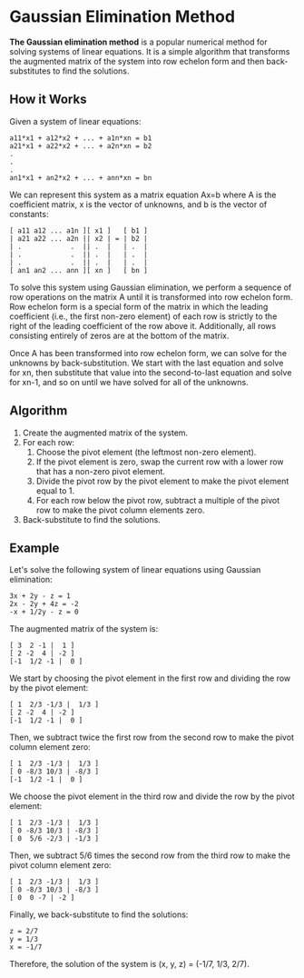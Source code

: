 # Gaussian Elimination Method

**The Gaussian elimination method** is a popular numerical method for solving systems of linear equations. It is a simple algorithm that transforms the augmented matrix of the system into row echelon form and then back-substitutes to find the solutions.

## How it Works

Given a system of linear equations:

```
a11*x1 + a12*x2 + ... + a1n*xn = b1
a21*x1 + a22*x2 + ... + a2n*xn = b2
.
.
.
an1*x1 + an2*x2 + ... + ann*xn = bn
```

We can represent this system as a matrix equation Ax=b where A is the coefficient matrix, x is the vector of unknowns, and b is the vector of constants:

```
[ a11 a12 ... a1n ][ x1 ]   [ b1 ]
| a21 a22 ... a2n || x2 | = | b2 |
| .            .  || .  |   | .  |
| .            .  || .  |   | .  |
| .            .  || .  |   | .  |
[ an1 an2 ... ann ][ xn ]   [ bn ]
```

To solve this system using Gaussian elimination, we perform a sequence of row operations on the matrix A until it is transformed into row echelon form. Row echelon form is a special form of the matrix in which the leading coefficient (i.e., the first non-zero element) of each row is strictly to the right of the leading coefficient of the row above it. Additionally, all rows consisting entirely of zeros are at the bottom of the matrix.

Once A has been transformed into row echelon form, we can solve for the unknowns by back-substitution. We start with the last equation and solve for xn, then substitute that value into the second-to-last equation and solve for xn-1, and so on until we have solved for all of the unknowns.


## Algorithm

1. Create the augmented matrix of the system.
2. For each row:
    1. Choose the pivot element (the leftmost non-zero element).
    2. If the pivot element is zero, swap the current row with a lower row that has a non-zero pivot element.
    3. Divide the pivot row by the pivot element to make the pivot element equal to 1.
    4. For each row below the pivot row, subtract a multiple of the pivot row to make the pivot column elements zero.
3. Back-substitute to find the solutions.

## Example

Let's solve the following system of linear equations using Gaussian elimination:

```
3x + 2y - z = 1
2x - 2y + 4z = -2
-x + 1/2y - z = 0
```

The augmented matrix of the system is:

```
[ 3  2 -1 |  1 ]
[ 2 -2  4 | -2 ]
[-1  1/2 -1 |  0 ]
```

We start by choosing the pivot element in the first row and dividing the row by the pivot element:

```
[ 1  2/3 -1/3 |  1/3 ]
[ 2 -2  4 | -2 ]
[-1  1/2 -1 |  0 ]
```

Then, we subtract twice the first row from the second row to make the pivot column element zero:

```
[ 1  2/3 -1/3 |  1/3 ]
[ 0 -8/3 10/3 | -8/3 ]
[-1  1/2 -1 |  0 ]
```

We choose the pivot element in the third row and divide the row by the pivot element:

```
[ 1  2/3 -1/3 |  1/3 ]
[ 0 -8/3 10/3 | -8/3 ]
[ 0  5/6 -2/3 | -1/3 ]
```

Then, we subtract 5/6 times the second row from the third row to make the pivot column element zero:

```
[ 1  2/3 -1/3 |  1/3 ]
[ 0 -8/3 10/3 | -8/3 ]
[ 0  0 -7 | -2 ]
```

Finally, we back-substitute to find the solutions:

```
z = 2/7
y = 1/3
x = -1/7
```

Therefore, the solution of the system is (x, y, z) = (-1/7, 1/3, 2/7).
